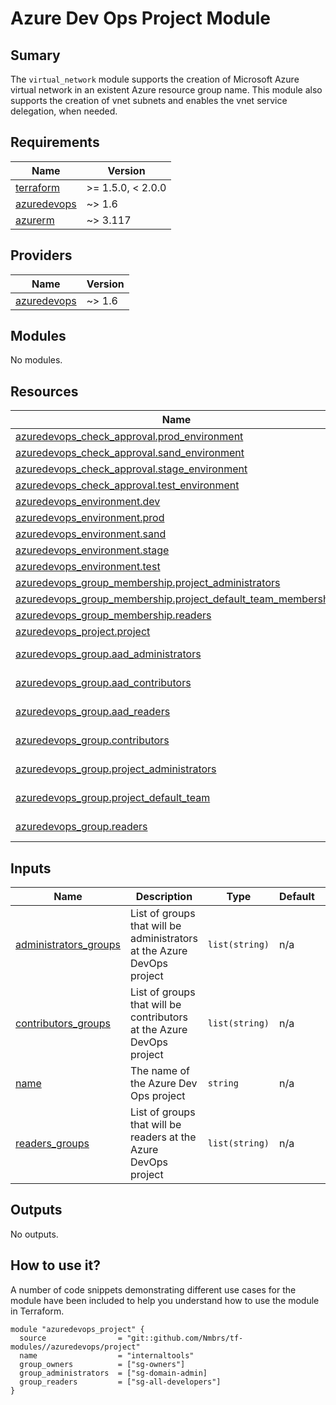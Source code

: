 <!-- BEGIN_TF_DOCS -->
# Azure Dev Ops Project Module

## Sumary

The `virtual_network` module supports the creation of Microsoft Azure virtual network in an existent Azure resource group name. This module also supports
the creation of vnet subnets and enables the vnet service delegation, when needed.

## Requirements

| Name | Version |
|------|---------|
| <a name="requirement_terraform"></a> [terraform](#requirement\_terraform) | >= 1.5.0, < 2.0.0 |
| <a name="requirement_azuredevops"></a> [azuredevops](#requirement\_azuredevops) | ~> 1.6 |
| <a name="requirement_azurerm"></a> [azurerm](#requirement\_azurerm) | ~> 3.117 |

## Providers

| Name | Version |
|------|---------|
| <a name="provider_azuredevops"></a> [azuredevops](#provider\_azuredevops) | ~> 1.6 |

## Modules

No modules.

## Resources

| Name | Type |
|------|------|
| [azuredevops_check_approval.prod_environment](https://registry.terraform.io/providers/microsoft/azuredevops/latest/docs/resources/check_approval) | resource |
| [azuredevops_check_approval.sand_environment](https://registry.terraform.io/providers/microsoft/azuredevops/latest/docs/resources/check_approval) | resource |
| [azuredevops_check_approval.stage_environment](https://registry.terraform.io/providers/microsoft/azuredevops/latest/docs/resources/check_approval) | resource |
| [azuredevops_check_approval.test_environment](https://registry.terraform.io/providers/microsoft/azuredevops/latest/docs/resources/check_approval) | resource |
| [azuredevops_environment.dev](https://registry.terraform.io/providers/microsoft/azuredevops/latest/docs/resources/environment) | resource |
| [azuredevops_environment.prod](https://registry.terraform.io/providers/microsoft/azuredevops/latest/docs/resources/environment) | resource |
| [azuredevops_environment.sand](https://registry.terraform.io/providers/microsoft/azuredevops/latest/docs/resources/environment) | resource |
| [azuredevops_environment.stage](https://registry.terraform.io/providers/microsoft/azuredevops/latest/docs/resources/environment) | resource |
| [azuredevops_environment.test](https://registry.terraform.io/providers/microsoft/azuredevops/latest/docs/resources/environment) | resource |
| [azuredevops_group_membership.project_administrators](https://registry.terraform.io/providers/microsoft/azuredevops/latest/docs/resources/group_membership) | resource |
| [azuredevops_group_membership.project_default_team_membership](https://registry.terraform.io/providers/microsoft/azuredevops/latest/docs/resources/group_membership) | resource |
| [azuredevops_group_membership.readers](https://registry.terraform.io/providers/microsoft/azuredevops/latest/docs/resources/group_membership) | resource |
| [azuredevops_project.project](https://registry.terraform.io/providers/microsoft/azuredevops/latest/docs/resources/project) | resource |
| [azuredevops_group.aad_administrators](https://registry.terraform.io/providers/microsoft/azuredevops/latest/docs/data-sources/group) | data source |
| [azuredevops_group.aad_contributors](https://registry.terraform.io/providers/microsoft/azuredevops/latest/docs/data-sources/group) | data source |
| [azuredevops_group.aad_readers](https://registry.terraform.io/providers/microsoft/azuredevops/latest/docs/data-sources/group) | data source |
| [azuredevops_group.contributors](https://registry.terraform.io/providers/microsoft/azuredevops/latest/docs/data-sources/group) | data source |
| [azuredevops_group.project_administrators](https://registry.terraform.io/providers/microsoft/azuredevops/latest/docs/data-sources/group) | data source |
| [azuredevops_group.project_default_team](https://registry.terraform.io/providers/microsoft/azuredevops/latest/docs/data-sources/group) | data source |
| [azuredevops_group.readers](https://registry.terraform.io/providers/microsoft/azuredevops/latest/docs/data-sources/group) | data source |

## Inputs

| Name | Description | Type | Default | Required |
|------|-------------|------|---------|:--------:|
| <a name="input_administrators_groups"></a> [administrators\_groups](#input\_administrators\_groups) | List of groups that will be administrators at the Azure DevOps project | `list(string)` | n/a | yes |
| <a name="input_contributors_groups"></a> [contributors\_groups](#input\_contributors\_groups) | List of groups that will be contributors at the Azure DevOps project | `list(string)` | n/a | yes |
| <a name="input_name"></a> [name](#input\_name) | The name of the Azure Dev Ops project | `string` | n/a | yes |
| <a name="input_readers_groups"></a> [readers\_groups](#input\_readers\_groups) | List of groups that will be readers at the Azure DevOps project | `list(string)` | n/a | yes |

## Outputs

No outputs.

## How to use it?

A number of code snippets demonstrating different use cases for the module have been included to help you understand how to use the module in Terraform.

```hcl
module "azuredevops_project" {
  source                = "git::github.com/Nmbrs/tf-modules//azuredevops/project"
  name                  = "internaltools"
  group_owners          = ["sg-owners"]
  group_administrators  = ["sg-domain-admin]
  group_readers         = ["sg-all-developers"]
}
```
<!-- END_TF_DOCS -->
